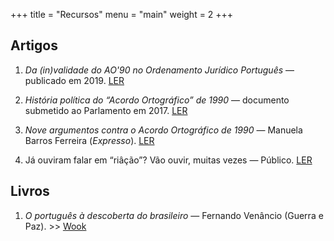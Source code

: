 +++
title = "Recursos"
menu = "main"
weight = 2
+++

## Artigos

1. _Da (in)validade do AO'90 no Ordenamento Jurídico Português_ — publicado em 2019.
[LER](https://artciencia.com/article/view/25480/18686)

2. _História política do “Acordo Ortográfico” de 1990_ — documento submetido ao Parlamento em 2017.
[LER](https://app.parlamento.pt/webutils/docs/doc.pdf?path=6148523063446f764c324679626d56304c334e706447567a4c31684a53556c4d5a5763765130394e4c7a457951304e44536b517652315242535546425479394562324e31625756756447397a51574e3061585a705a47466b5a554e7662576c7a633246764c32566b5a5451334f546c694c54453359544d744e475a6c4e6930354f574e6a4c5445304d6d526d596d5a6c596a55774f5335775a47593d&fich=ede4799b-17a3-4fe6-99cc-142dfbfeb509.pdf&Inline=true)

3. _Nove argumentos contra o Acordo Ortográfico de 1990_ — Manuela Barros Ferreira (_Expresso_).
[LER](https://expresso.pt/opiniao/2016-05-11-Nove-argumentos-contra-o-Acordo-Ortografico-de-1990)

4. Já ouviram falar em “riâção”? Vão ouvir, muitas vezes — Público.
[LER](https://www.publico.pt/2022/05/05/culturaipsilon/opiniao/ja-ouviram-falar-riacao-vao-ouvir-vezes-2004842)

## Livros

1. _O português à descoberta do brasileiro_ — Fernando Venâncio (Guerra e Paz). >> [Wook](https://www.wook.pt/livro/o-portugues-a-descoberta-do-brasileiro-fernando-venancio/26502767)